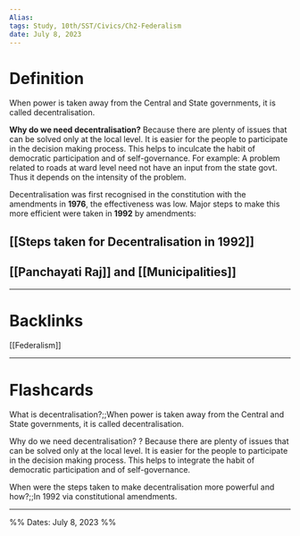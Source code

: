 ```yaml
---
Alias:
tags: Study, 10th/SST/Civics/Ch2-Federalism
date: July 8, 2023
---
```

# Definition
When power is taken away from the Central and State governments, it is called decentralisation.

**Why do we need decentralisation?** Because there are plenty of issues that can be solved only at the local level. It is easier for the people to participate in the decision making process. This helps to inculcate the habit of democratic participation and of self-governance.
For example: A problem related to roads at ward level need not have an input from the state govt. Thus it depends on the intensity of the problem.

Decentralisation was first recognised in the constitution with the amendments in **1976**, the effectiveness was low.
Major steps to make this more efficient were taken in **1992** by amendments:
## [[Steps taken for Decentralisation in 1992]]
## [[Panchayati Raj]] and [[Municipalities]]

---
# Backlinks
[[Federalism]]

---
# Flashcards

What is decentralisation?;;When power is taken away from the Central and State governments, it is called decentralisation.
<!--SR:!2024-08-28,257,280-->

Why do we need decentralisation?
?
Because there are plenty of issues that can be solved only at the local level. It is easier for the people to participate in the decision making process. This helps to integrate the habit of democratic participation and of self-governance.
<!--SR:!2024-11-09,299,240-->

When were the steps taken to make decentralisation more powerful and how?;;In 1992 via constitutional amendments.
<!--SR:!2025-02-07,342,240-->

---

%%
Dates: July 8, 2023
%%